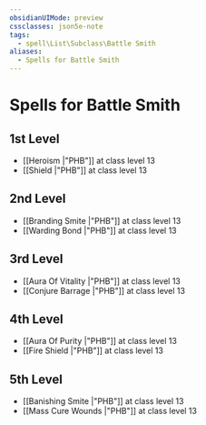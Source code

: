 ```yaml
---
obsidianUIMode: preview
cssclasses: json5e-note
tags:
  - spell\List\Subclass\Battle Smith
aliases:
  - Spells for Battle Smith
---
```

# Spells for Battle Smith

## 1st Level

- [[Heroism \|"PHB"]] at class level 13
- [[Shield \|"PHB"]] at class level 13

## 2nd Level

- [[Branding Smite \|"PHB"]] at class level 13
- [[Warding Bond \|"PHB"]] at class level 13

## 3rd Level

- [[Aura Of Vitality \|"PHB"]] at class level 13
- [[Conjure Barrage \|"PHB"]] at class level 13

## 4th Level

- [[Aura Of Purity \|"PHB"]] at class level 13
- [[Fire Shield \|"PHB"]] at class level 13

## 5th Level

- [[Banishing Smite \|"PHB"]] at class level 13
- [[Mass Cure Wounds \|"PHB"]] at class level 13

